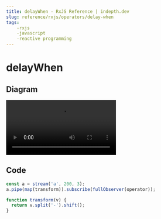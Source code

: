 ```yaml
---
title: delayWhen - RxJS Reference | indepth.dev
slug: reference/rxjs/operators/delay-when
tags:
    -rxjs 
    -javascript 
    -reactive programming
---
```


# delayWhen

## Diagram

<video>
    <source src="https://images.indepth.dev/references/rxjs/operators/delay-when.mp4" type="video/mp4">
</video>

## Code

```javascript
const a = stream('a', 200, 3);
a.pipe(map(transform)).subscribe(fullObserver(operator));

function transform(v) {
  return v.split('-').shift();
}
```
